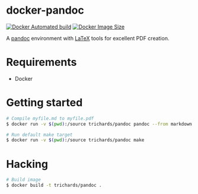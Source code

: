 # docker-pandoc

[![Docker Automated build](https://img.shields.io/docker/automated/trichards/pandoc.svg)](https://hub.docker.com/r/trichards/pandoc/)
[![Docker Image Size](https://images.microbadger.com/badges/image/trichards/pandoc.svg)](https://microbadger.com/images/trichards/pandoc)

A [pandoc][pandoc] environment with [LaTeX][latex] tools for excellent PDF creation.

# Requirements

 - Docker

# Getting started

```bash
# Compile myfile.md to myfile.pdf
$ docker run -v $(pwd):/source trichards/pandoc pandoc --from markdown --to latex -o myfile.pdf myfile.md

# Run default make target
$ docker run -v $(pwd):/source trichards/pandoc make
```

# Hacking

```bash
# Build image
$ docker build -t trichards/pandoc .
```

[latex]: https://www.latex-project.org/
[pandoc]: https://pandoc.org/
